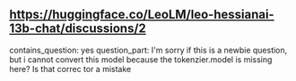 ## https://huggingface.co/LeoLM/leo-hessianai-13b-chat/discussions/2

contains_question: yes
question_part: I'm sorry if this is a newbie question, but i cannot convert this model because the tokenzier.model is missing here? Is that correc tor a mistake